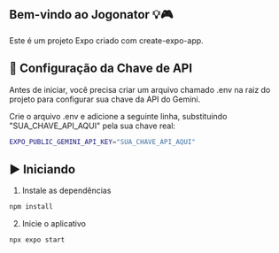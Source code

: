 ## Bem-vindo ao Jogonator 💡🎮
Este é um projeto Expo criado com create-expo-app.

## 🔑 Configuração da Chave de API
Antes de iniciar, você precisa criar um arquivo chamado .env na raiz do projeto para configurar sua chave da API do Gemini.

Crie o arquivo .env e adicione a seguinte linha, substituindo "SUA_CHAVE_API_AQUI" pela sua chave real:

```bash
EXPO_PUBLIC_GEMINI_API_KEY="SUA_CHAVE_API_AQUI"
```

## ▶️ Iniciando
1. Instale as dependências
```bash
npm install
```
2. Inicie o aplicativo

```bash
npx expo start
```